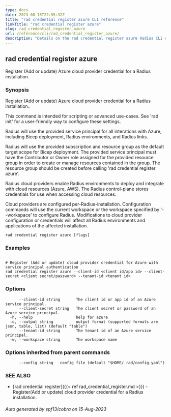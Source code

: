 ```yaml
---
type: docs
date: 2023-08-15T22:55:32Z
title: "rad credential register azure CLI reference"
linkTitle: "rad credential register azure"
slug: rad_credential_register_azure
url: /reference/cli/rad_credential_register_azure/
description: "Details on the rad credential register azure Radius CLI command"
---
```

## rad credential register azure

Register (Add or update) Azure cloud provider credential for a Radius installation.

### Synopsis

Register (Add or update) Azure cloud provider credential for a Radius installation..

This command is intended for scripting or advanced use-cases. See 'rad init' for a user-friendly way
to configure these settings.

Radius will use the provided service principal for all interations with Azure, including Bicep deployment, 
Radius environments, and Radius links. 

Radius will use the provided subscription and resource group as the default target scope for Bicep deployment.
The provided service principal must have the Contributor or Owner role assigned for the provided resource group
in order to create or manage resources contained in the group. The resource group should be created before
calling 'rad credential register azure'.


Radius cloud providers enable Radius environments to deploy and integrate with cloud resources (Azure, AWS).
The Radius control-plane stores credentials for use when accessing cloud resources.

Cloud providers are configured per-Radius-installation. Configuration commands will use the current workspace
or the workspace specified by '--workspace' to configure Radius. Modifications to cloud provider configuration
or credentials will affect all Radius environments and applications of the affected installation.

```
rad credential register azure [flags]
```

### Examples

```

# Register (Add or update) cloud provider credential for Azure with service principal authentication
rad credential register azure --client-id <client id/app id> --client-secret <client secret/password> --tenant-id <tenant id>

```

### Options

```
      --client-id string       The client id or app id of an Azure service principal.
      --client-secret string   The client secret or password of an Azure service principal.
  -h, --help                   help for azure
  -o, --output string          output format (supported formats are json, table, list) (default "table")
      --tenant-id string       The tenant id of an Azure service principal.
  -w, --workspace string       The workspace name
```

### Options inherited from parent commands

```
      --config string   config file (default "$HOME/.rad/config.yaml")
```

### SEE ALSO

* [rad credential register]({{< ref rad_credential_register.md >}})	 - Register(Add or update) cloud provider credential for a Radius installation.

###### Auto generated by spf13/cobra on 15-Aug-2023
